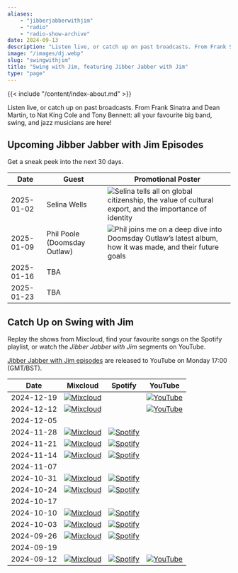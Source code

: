 ```yaml
---
aliases:
    - "jibberjabberwithjim"
    - "radio"
    - "radio-show-archive"
date: 2024-09-13
description: "Listen live, or catch up on past broadcasts. From Frank Sinatra and Dean Martin, to Nat King Cole and Tony Bennett: all your favourite big band, swing, and jazz musicians are here!"
image: "/images/dj.webp"
slug: "swingwithjim"
title: "Swing with Jim, featuring Jibber Jabber with Jim"
type: "page"
---
```


{{< include "/content/index-about.md" >}}

Listen live, or catch up on past broadcasts. From Frank Sinatra and Dean Martin, to Nat King Cole and Tony Bennett: all your favourite big band, swing, and jazz musicians are here!

## Upcoming Jibber Jabber with Jim Episodes

Get a sneak peek into the next 30 days.

| Date | Guest | Promotional Poster |
| ---- | ----- | ----- |
| 2025-01-02 | Selina Wells | ![Selina tells all on global citizenship, the value of cultural export, and the importance of identity](/images/promos/selina-wells.webp) |
| 2025-01-09 | Phil Poole (Doomsday Outlaw) | ![Phil joins me on a deep dive into Doomsday Outlaw’s latest album, how it was made, and their future goals](/images/promos/phil-poole-doomsday-outlaw.webp) |
| 2025-01-16 | TBA
| 2025-01-23 | TBA

## Catch Up on Swing with Jim

Replay the shows from Mixcloud, find your favourite songs on the Spotify playlist, or watch the *Jibber Jabber with Jim* segments on YouTube.

[Jibber Jabber with Jim episodes](https://www.youtube.com/channel/UCPiMq6YLZieMieOuZ8GJfrg) are released to YouTube on Monday 17:00 (GMT/BST).

| Date | Mixcloud | Spotify | YouTube |
| ---- | :------: | :-----: | :-----: |
| 2024-12-19 | [![Mixcloud](/svg/icons/mixcloud.svg)](https://www.mixcloud.com/ferndale-ctg/fcr-radio-plymouth-presents-james-random-radio-show-191224/) | | [![YouTube](/svg/icons/youtube.svg "Interview with Sean Tilson")](https://youtu.be/nlXkMwipTmg) |
| 2024-12-12 | [![Mixcloud](/svg/icons/mixcloud.svg)](https://www.mixcloud.com/ferndale-ctg/fcr-radio-plymouth-presents-james-random-radio-show-plus-guest-121224/) | | [![YouTube](/svg/icons/youtube.svg "Interview with Paul Bird (Digital Plymouth)")](https://youtu.be/OxKWI1JiuLo) |
| 2024-12-05 |
| 2024-11-28 | [![Mixcloud](/svg/icons/mixcloud.svg)](https://www.mixcloud.com/ferndale-ctg/fcr-radio-plymouth-presents-james-random-radio-show-281124/) | [![Spotify](/svg/icons/spotify.svg)](https://open.spotify.com/playlist/2B4rnVE76Agiihk98BfpAG) |
| 2024-11-21 | [![Mixcloud](/svg/icons/mixcloud.svg)](https://www.mixcloud.com/ferndale-ctg/fcr-radio-plymouth-presents-james-random-radio-show-211124/) | [![Spotify](/svg/icons/spotify.svg)](https://open.spotify.com/playlist/6GddywdBr6vSN8qpZr0PRD) |
| 2024-11-14 | [![Mixcloud](/svg/icons/mixcloud.svg)](https://www.mixcloud.com/ferndale-ctg/fcr-radio-plymouth-presents-james-random-radio-show-141124/) | [![Spotify](/svg/icons/spotify.svg)](https://open.spotify.com/playlist/5SPnwFFZYQxf8GM9YRgZqr) |
| 2024-11-07 |
| 2024-10-31 | [![Mixcloud](/svg/icons/mixcloud.svg)](https://www.mixcloud.com/ferndale-ctg/fcr-radio-plymouth-presaents-james-davidsons-halloween-special-311024/) | [![Spotify](/svg/icons/spotify.svg)](https://open.spotify.com/playlist/1I1ZVNPcVzaTK1c9T9SLY9) |
| 2024-10-24 | [![Mixcloud](/svg/icons/mixcloud.svg)](https://www.mixcloud.com/ferndale-ctg/fcr-radio-plymouth-presents-james-davidsons-random-radio-show-241024/) | [![Spotify](/svg/icons/spotify.svg)](https://open.spotify.com/playlist/71Qphtg40vYl41aJRz4Sbp) |
| 2024-10-17 |
| 2024-10-10 | [![Mixcloud](/svg/icons/mixcloud.svg)](https://www.mixcloud.com/ferndale-ctg/fcr-radio-plymouth-presents-james-davidsons-random-radio-show-101024/) | [![Spotify](/svg/icons/spotify.svg)](https://open.spotify.com/playlist/50gr4W1663e9CWxpDxu7iu) |
| 2024-10-03 | [![Mixcloud](/svg/icons/mixcloud.svg)](https://www.mixcloud.com/ferndale-ctg/fcr-radio-plymouth-presents-james-davidsons-random-radio-show-031024/) | [![Spotify](/svg/icons/spotify.svg)](https://open.spotify.com/playlist/3UvF28q4oZq6Kx8jwrIceU) |
| 2024-09-26 | [![Mixcloud](/svg/icons/mixcloud.svg)](https://www.mixcloud.com/ferndale-ctg/fcr-radio-plymouth-presents-james-davidson-random-radio-show-260924/) | [![Spotify](/svg/icons/spotify.svg)](https://open.spotify.com/playlist/4TwAxbOltwufsa7IN4Rwno) |
| 2024-09-19 |
| 2024-09-12 | [![Mixcloud](/svg/icons/mixcloud.svg)](https://www.mixcloud.com/ferndale-ctg/fcr-radio-plymouth-presents-james-davidsons-random-radio-show-120924/) | [![Spotify](/svg/icons/spotify.svg)](https://open.spotify.com/playlist/4TwAxbOltwufsa7IN4Rwno) | [![YouTube](/svg/icons/youtube.svg "Interview with Maisy Webb (Taste of Zero Waste)")](https://youtu.be/UNNN_JIzmeg) |

